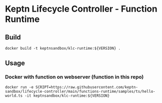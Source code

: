 # Keptn Lifecycle Controller - Function Runtime

## Build
```
docker build -t keptnsandbox/klc-runtime:${VERSION} .
```

## Usage

### Docker with function on webserver (function in this repo)
```
docker run -e SCRIPT=https://raw.githubusercontent.com/keptn-sandbox/lifecycle-controller/main/functions-runtime/samples/ts/hello-world.ts -it keptnsandbox/klc-runtime:${VERSION}
```


